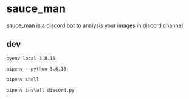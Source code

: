 # sauce_man
sauce_man is a discord bot to analysis your images in discord channel

## dev

```shell
pyenv local 3.8.16

pipenv --python 3.8.16

pipenv shell

pipenv install discord.py
```